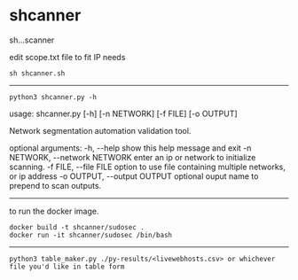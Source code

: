 # shcanner
sh...scanner

edit scope.txt file to fit IP needs
```
sh shcanner.sh
```

-----------------------------------------
```
python3 shcanner.py -h
```
usage: shcanner.py [-h] [-n NETWORK] [-f FILE] [-o OUTPUT]

Network segmentation automation validation tool.

optional arguments:
  -h, --help            show this help message and exit
  -n NETWORK, --network NETWORK
                        enter an ip or network to initialize scanning.
  -f FILE, --file FILE  option to use file containing multiple networks, or ip address
  -o OUTPUT, --output OUTPUT
                        optional ouput name to prepend to scan outputs.
                    
-----------------------------------------------------------------------------------------------

to run the docker image.
```
docker build -t shcanner/sudosec .
docker run -it shcanner/sudosec /bin/bash
```

-------------------------------------------------------------------------------------------------
```
python3 table_maker.py ./py-results/<livewebhosts.csv> or whichever file you'd like in table form
```

